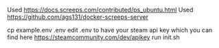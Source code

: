 Used https://docs.screeps.com/contributed/ps_ubuntu.html
Used https://github.com/ags131/docker-screeps-server

cp example.env .env
edit .env to have your steam api key which you can find here https://steamcommunity.com/dev/apikey
run init.sh
